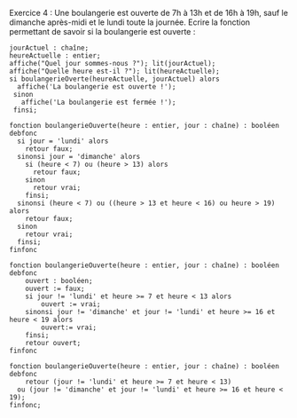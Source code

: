 Exercice 4 :
Une boulangerie est ouverte de 7h à 13h et de 16h à 19h, sauf le dimanche après-midi et le lundi toute la journée. Ecrire la fonction permettant de savoir si la boulangerie est ouverte : 
```
jourActuel : chaîne;
heureActuelle : entier;
affiche("Quel jour sommes-nous ?"); lit(jourActuel);
affiche("Quelle heure est-il ?"); lit(heureActuelle);
si boulangerieOverte(heureActuelle, jourActuel) alors
  affiche('La boulangerie est ouverte !');
 sinon
   affiche('La boulangerie est fermée !');
 finsi;
```
```
fonction boulangerieOuverte(heure : entier, jour : chaîne) : booléen
debfonc
  si jour = 'lundi' alors
    retour faux;
  sinonsi jour = 'dimanche' alors
  	si (heure < 7) ou (heure > 13) alors
  	  retour faux;
  	sinon
  	  retour vrai;
  	finsi;
  sinonsi (heure < 7) ou ((heure > 13 et heure < 16) ou heure > 19) alors
    retour faux;
  sinon
    retour vrai;
  finsi;
finfonc
```
```
fonction boulangerieOuverte(heure : entier, jour : chaîne) : booléen
debfonc
	ouvert : booléen;
	ouvert := faux;
	si jour != 'lundi' et heure >= 7 et heure < 13 alors
		ouvert := vrai;
	sinonsi jour != 'dimanche' et jour != 'lundi' et heure >= 16 et heure < 19 alors
		ouvert:= vrai;
	finsi;
	retour ouvert;
finfonc
```
```
fonction boulangerieOuverte(heure : entier, jour : chaîne) : booléen
debfonc
	retour (jour != 'lundi' et heure >= 7 et heure < 13) 
  ou (jour != 'dimanche' et jour != 'lundi' et heure >= 16 et heure < 19);
finfonc;
```
